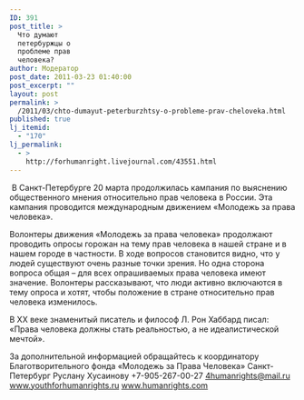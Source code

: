 ```yaml
---
ID: 391
post_title: >
  Что думают
  петербуржцы о
  проблеме прав
  человека?
author: Модератор
post_date: 2011-03-23 01:40:00
post_excerpt: ""
layout: post
permalink: >
  /2011/03/chto-dumayut-peterburzhtsy-o-probleme-prav-cheloveka.html
published: true
lj_itemid:
  - "170"
lj_permalink:
  - >
    http://forhumanright.livejournal.com/43551.html
---
```

&nbsp;В Санкт-Петербурге 20 марта продолжилась кампания по выяснению общественного мнения относительно прав человека в России. Эта кампания проводится международным движением &laquo;Молодежь за права человека&raquo;.

Волонтеры движения &laquo;Молодежь за права человека&raquo; продолжают проводить опросы горожан на тему прав человека в нашей стране и в нашем городе в частности. В ходе вопросов становится видно, что у людей существуют очень разные точки зрения. Но одна сторона вопроса  общая &ndash; для всех опрашиваемых права человека имеют значение. Волонтеры рассказывают, что люди активно включаются в тему опроса и хотят, чтобы положение в стране относительно прав человека изменилось.

В ХХ веке знаменитый писатель и философ Л. Рон Хаббард писал: &laquo;Права человека должны стать реальностью, а не идеалистической мечтой&raquo;.

За дополнительной информацией обращайтесь к координатору
Благотворительного фонда &laquo;Молодежь за Права Человека&raquo; Санкт-Петербург
Руслану Хусаинову
+7-905-267-00-27
4humanrights@mail.ru
www.youthforhumanrights.ru
www.humanrights.com